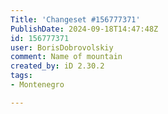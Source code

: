 ```yaml
---
Title: 'Changeset #156777371'
PublishDate: 2024-09-18T14:47:48Z
id: 156777371
user: BorisDobrovolskiy
comment: Name of mountain
created_by: iD 2.30.2
tags:
- Montenegro

---
```

